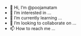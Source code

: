 - 👋 Hi, I’m @poojamatam
- 👀 I’m interested in ...
- 🌱 I’m currently learning ...
- 💞️ I’m looking to collaborate on ...
- 📫 How to reach me ...

<!---
poojamatam/poojamatam is a ✨ special ✨ repository because its `README.md` (this file) appears on your GitHub profile.
You can click the Preview link to take a look at your changes.
--->
